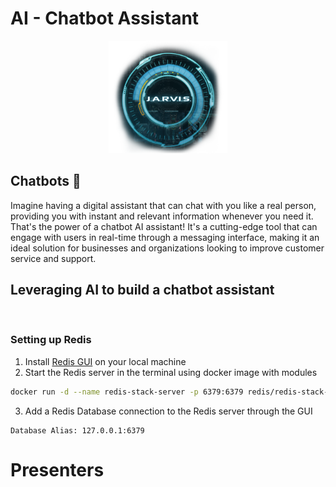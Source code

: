 #  AI - Chatbot Assistant



<div style="text-align:center"><img src="./assets/jarvis.png" width="" height="180" /></div>

<!--
<br>
<div style="text-align:center"><img src="./assets/robotics.jpg" width="" height="75" /><img src="./assets/gdsc.jpg" width="" height="75" /></div>
<div style="text-align:center"></div>
<br>
-->

## Chatbots 💬 

Imagine having a digital assistant that can chat with you like a real person, providing you with instant and relevant information whenever you need it. That's the power of a chatbot AI assistant! It's a cutting-edge tool that can engage with users in real-time through a messaging interface, making it an ideal solution for businesses and organizations looking to improve customer service and support.


## Leveraging AI to build a chatbot assistant



<br>

### Setting up Redis
1. Install [Redis GUI](https://redis.com/redis-enterprise/redis-insight/) on your local machine
2. Start the Redis server in the terminal using docker image with modules
```bash
docker run -d --name redis-stack-server -p 6379:6379 redis/redis-stack-server:latest
```
3. Add a Redis Database connection to the Redis server through the GUI 
```
Database Alias: 127.0.0.1:6379
```


# Presenters
